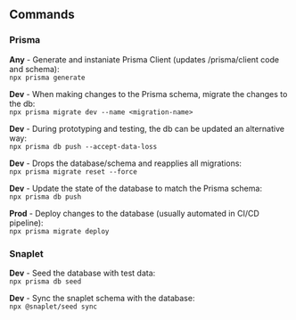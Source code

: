## Commands

### Prisma

**Any** - Generate and instaniate Prisma Client (updates /prisma/client code and schema):\
```npx prisma generate```

**Dev** - When making changes to the Prisma schema, migrate the changes to the db:\
```npx prisma migrate dev --name <migration-name>```

**Dev** - During prototyping and testing, the db can be updated an alternative way:\
```npx prisma db push --accept-data-loss```

**Dev** - Drops the database/schema and reapplies all migrations:\
```npx prisma migrate reset --force```

**Dev** - Update the state of the database to match the Prisma schema:\
```npx prisma db push```

**Prod** - Deploy changes to the database (usually automated in CI/CD pipeline):\
```npx prisma migrate deploy```

### Snaplet

**Dev** - Seed the database with test data:\
```npx prisma db seed```

**Dev** - Sync the snaplet schema with the database:\
```npx @snaplet/seed sync```